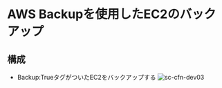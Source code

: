 # AWS Backupを使用したEC2のバックアップ
## 構成
* Backup:TrueタグがついたEC2をバックアップする
![sc-cfn-dev03](https://github.com/Toru-Kubota/AWS-CFn-Dev03/assets/102895466/c58ab1e7-5923-43aa-819d-1a8a61adf153)
